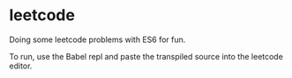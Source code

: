 # leetcode

Doing some leetcode problems with ES6 for fun.

To run, use the Babel repl and paste the transpiled source into the leetcode editor.
